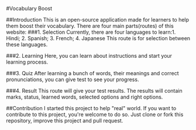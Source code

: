 #Vocabulary Boost

##Introduction
This is an open-source application made for learners to help them boost their vocabulary.
There are four main parts(routes) of this website:
###1. Selection
Currently, there are four languages to learn:1. Hindi; 2. Spanish; 3. French; 4. Japanese
This route is for selection between these languages.

###2. Learning
Here, you can learn about instructions and start your learning process.

###3. Quiz
After learning a bunch of words, their meanings and correct pronunciations, you can give test to see your progress.

###4. Result
This route will give your test results. The results will contain marks, status, learned words, selected options and right options.

##Contribution
I started this project to help "real" world. If you want to contribute to this project, you're welcome to do so. Just clone or fork this repository, improve this project and pull request.
